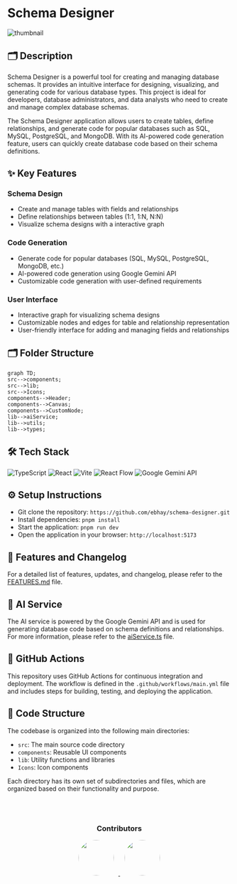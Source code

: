 # Schema Designer
![thumbnail](https://img.shields.io/badge/React-19.1.0-blue)
## 🗂️ Description

Schema Designer is a powerful tool for creating and managing database schemas. It provides an intuitive interface for designing, visualizing, and generating code for various database types. This project is ideal for developers, database administrators, and data analysts who need to create and manage complex database schemas.

The Schema Designer application allows users to create tables, define relationships, and generate code for popular databases such as SQL, MySQL, PostgreSQL, and MongoDB. With its AI-powered code generation feature, users can quickly create database code based on their schema definitions.

## ✨ Key Features

### **Schema Design**
* Create and manage tables with fields and relationships
* Define relationships between tables (1:1, 1:N, N:N)
* Visualize schema designs with a interactive graph

### **Code Generation**
* Generate code for popular databases (SQL, MySQL, PostgreSQL, MongoDB, etc.)
* AI-powered code generation using Google Gemini API
* Customizable code generation with user-defined requirements

### **User Interface**
* Interactive graph for visualizing schema designs
* Customizable nodes and edges for table and relationship representation
* User-friendly interface for adding and managing fields and relationships

## 🗂️ Folder Structure

```mermaid
graph TD;
src-->components;
src-->lib;
src-->Icons;
components-->Header;
components-->Canvas;
components-->CustomNode;
lib-->aiService;
lib-->utils;
lib-->types;
```

## 🛠️ Tech Stack

![TypeScript](https://img.shields.io/badge/TypeScript-3178c6?logo=typescript&logoColor=white&style=for-the-badge)
![React](https://img.shields.io/badge/React-61DAFB?logo=react&logoColor=white&style=for-the-badge)
![Vite](https://img.shields.io/badge/Vite-646CFF?logo=vite&logoColor=white&style=for-the-badge)
![React Flow](https://img.shields.io/badge/React%20Flow-007bff?logo=react-flow&logoColor=white&style=for-the-badge)
![Google Gemini API](https://img.shields.io/badge/Google%20Gemini%20API-4285F4?logo=google-gemini&logoColor=white&style=for-the-badge)

## ⚙️ Setup Instructions

* Git clone the repository: `https://github.com/ebhay/schema-designer.git`
* Install dependencies: `pnpm install`
* Start the application: `pnpm run dev`
* Open the application in your browser: `http://localhost:5173`

## 📝 Features and Changelog

For a detailed list of features, updates, and changelog, please refer to the [FEATURES.md](FEATURES.md) file.

## 🤖 AI Service

The AI service is powered by the Google Gemini API and is used for generating database code based on schema definitions and relationships. For more information, please refer to the [aiService.ts](src/lib/aiService.ts) file.

## 🚀 GitHub Actions

This repository uses GitHub Actions for continuous integration and deployment. The workflow is defined in the `.github/workflows/main.yml` file and includes steps for building, testing, and deploying the application.

## 📁 Code Structure

The codebase is organized into the following main directories:

* `src`: The main source code directory
* `components`: Reusable UI components
* `lib`: Utility functions and libraries
* `Icons`: Icon components

Each directory has its own set of subdirectories and files, which are organized based on their functionality and purpose.



<br><br>
<div align="center">
  <h3>Contributors</h3>
  <p>
    <a href="https://github.com/ebhay" target="_blank">
      <img src="https://avatars.githubusercontent.com/u/111756624?v=4" width="80" style="border-radius: 50%; margin: 0 10px;" />
    </a>
    <a href="https://github.com/AbhinandanSengar" target="_blank">
      <img src="https://avatars.githubusercontent.com/u/125890182?v=4" width="80" style="border-radius: 50%; margin: 0 10px;" />
    </a>
  </p>
</div>
<br>
